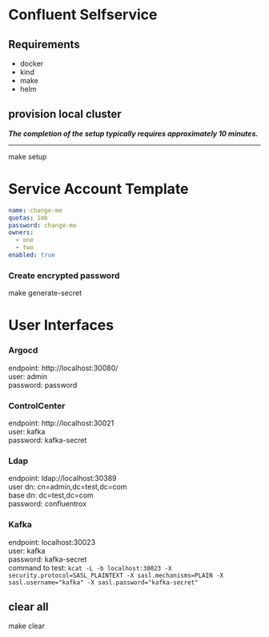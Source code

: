 # Confluent Selfservice

## Requirements

- docker
- kind 
- make
- helm

## provision local cluster

***The completion of the setup typically requires approximately 10 minutes.***
<hr/>
make setup

# Service Account Template

```yaml
name: change-me
quotas: 1mb
password: change-me
owners:
  - one
  - two
enabled: true
```
### Create encrypted password
make generate-secret

# User Interfaces
### Argocd
endpoint: http://localhost:30080/
<br/>
user: admin
<br/>
password: password

### ControlCenter
endpoint: http://localhost:30021
<br/>
user: kafka
<br/>
password: kafka-secret

### Ldap
endpoint: ldap://localhost:30389
<br/>
user dn: cn=admin,dc=test,dc=com
<br/>
base dn: dc=test,dc=com
<br/>
password: confluentrox


### Kafka
endpoint: localhost:30023
<br/>
user: kafka
<br/>
password: kafka-secret
<br/>
command to test: ``` kcat -L -b localhost:30023 -X security.protocol=SASL_PLAINTEXT -X sasl.mechanisms=PLAIN -X sasl.username="kafka" -X sasl.password="kafka-secret" ```

## clear all
make clear

